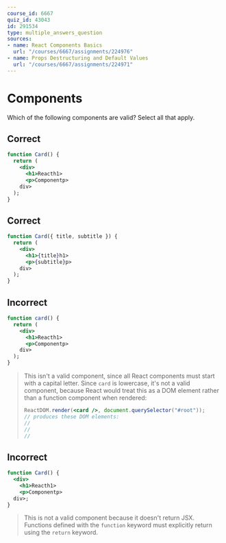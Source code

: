 ```yaml
---
course_id: 6667
quiz_id: 43043
id: 291534
type: multiple_answers_question
sources:
- name: React Components Basics
  url: "/courses/6667/assignments/224976"
- name: Props Destructuring and Default Values
  url: "/courses/6667/assignments/224971"
---
```


# Components

Which of the following components are valid? Select all that apply.

## Correct

```jsx
function Card() {
  return (
    <div>
      <h1>Reacth1>
      <p>Componentp>
    div>
  );
}
```

## Correct

```jsx
function Card({ title, subtitle }) {
  return (
    <div>
      <h1>{title}h1>
      <p>{subtitle}p>
    div>
  );
}
```

## Incorrect

```jsx
function card() {
  return (
    <div>
      <h1>Reacth1>
      <p>Componentp>
    div>
  );
}
```

> This isn't a valid component, since all React components must start with a
> capital letter. Since `card` is lowercase, it's not a valid component, because
> React would treat this as a DOM element rather than a function component when
> rendered:
> 
> ```jsx
> ReactDOM.render(<card />, document.querySelector("#root"));
> // produces these DOM elements:
> // 
> //   
> //
> ```

## Incorrect

```jsx
function Card() {
  <div>
    <h1>Reacth1>
    <p>Componentp>
  div>;
}
```

> This is not a valid component because it doesn't return JSX. Functions defined
> with the `function` keyword must explicitly return using the `return` keyword.
